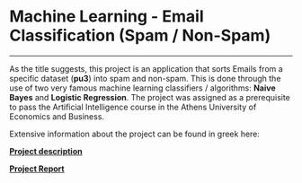 #  Machine Learning - Email Classification (Spam / Non-Spam) #

----------

As the title suggests, this project is an application that sorts Emails from a specific dataset (**pu3**) into spam and non-spam. This is done through the use of two very famous machine learning classifiers / algorithms: **Naive Bayes** and **Logistic Regression**. The project was assigned as a prerequisite to pass the Artificial Intelligence course in the Athens University of Economics and Business.

Extensive information about the project can be found in greek here:


**[Project description](Project%20Information/ai_assignment2_description.pdf)**

**[Project Report](Project%20Information/Machine_Learning-Report.pdf)**

